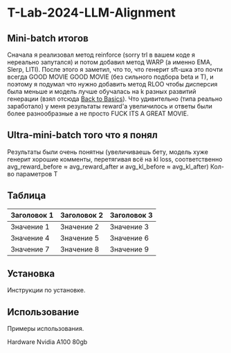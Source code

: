 # T-Lab-2024-LLM-Alignment

## Mini-batch итогов
Сначала я реализовал метод reinforce (sorry trl в вашем коде я нереально запутался) и потом добавил метод WARP (а именно EMA, Slerp, LITI).
После этого я заметил, что то, что генерит sft-шка это почти всегда GOOD MOVIE GOOD MOVIE (без сильного подбора beta и T), и поэтому я подумал что нужно добавить метод RLOO чтобы дисперсия была меньше и модель лучше обучалась на k разных развитий генерации (взял отсюда [Back to Basics](https://arxiv.org/pdf/2402.14740)). Что удивительно (типа реально заработало) у меня результаты reward'а увеличилось и ответы были более разнообразные а не просто FUCK ITS A GREAT MOVIE.

## Ultra-mini-batch того что я понял
Результаты были очень понятны (увеличиваешь бету, модель хуже генерит хорошие комменты, перетягивая всё на kl loss, соответственно avg_reward_before &asymp; avg_reward_after и avg_kl_before &asymp; avg_kl_after)
Кол-во параметров T

## Таблица

| Заголовок 1 | Заголовок 2 | Заголовок 3 |
|-------------|-------------|-------------|
| Значение 1  | Значение 2  | Значение 3  |
| Значение 4  | Значение 5  | Значение 6  |
| Значение 7  | Значение 8  | Значение 9  |

## Установка

Инструкции по установке.

## Использование

Примеры использования.





Hardware
Nvidia A100 80gb
